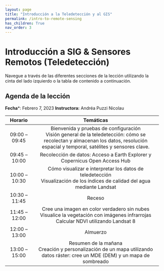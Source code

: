```yaml
---
layout: page
title: "Introducción a la Teledetección y al GIS"
permalink: /intro-to-remote-sensing
has_children: True
nav_order: 3
---
```


# Introducción a SIG & Sensores Remotos (Teledetección)

Navegue a través de las diferentes secciones de la lección utilizando la cinta del lado izquierdo o la tabla de contenido a continuación.

## Agenda de la lección

**Fecha***: Febrero 7, 2023
**Instructora:** Andréa Puzzi Nicolau

|    Horario    |                                                                                      Temáticas                                                                                     |
|:-------------:|:----------------------------------------------------------------------------------------------------------------------------------------------------------------------------------:|
| 09:00 – 09:45 | Bienvenida y pruebas de configuración<br>Visión general de la teledetección: cómo se recolectan y almacenan los datos, resolución espacial y temporal, satélites y sensores clave. |
| 09:45 – 10:00 |                                                     Recolección de datos: Acceso a Earth Explorer y Copernicus Open Access Hub                                                     |
| 10:00 – 10:30 |                            Cómo visualizar e interpretar los datos de teledetección<br>Visualización de los índices de calidad del agua mediante Landsat                           |
| 10:30 – 11:45 |                                                                                       Receso                                                                                       |
| 11:45 – 12:00 |                       Cree una imagen en color verdadero sin nubes<br>Visualice la vegetación con imágenes infrarrojas<br>Calcular NDVI utilizando Landsat 8                       |
| 12:00 – 13:00 |                                                                                      Almuerzo                                                                                      |
|  13:00 –15:00 |                           Resumen de la mañana<br>Creación y personalización de un mapa utilizando datos ráster: cree un MDE (DEM) y un mapa de sombreado                          |